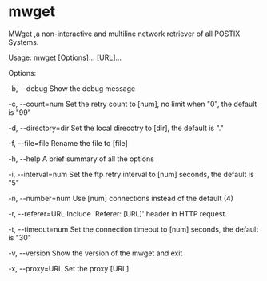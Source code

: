 # mwget

MWget ,a non-interactive and multiline network retriever of all POSTIX Systems.

Usage:  mwget  [Options]... [URL]...

Options:

  -b,  --debug          Show the debug message

  -c,  --count=num      Set the retry count to [num], no limit when "0", the default is "99"

  -d,  --directory=dir  Set the local direcotry to [dir], the default is "."

  -f,  --file=file      Rename the file to [file]

  -h,  --help           A brief summary of all the options

  -i,  --interval=num   Set the ftp retry interval to [num] seconds, the default is "5"

  -n,  --number=num     Use [num] connections instead of the default (4)

  -r,  --referer=URL    Include `Referer: [URL]' header in HTTP request.

  -t,  --timeout=num    Set the connection timeout to [num] seconds, the default is "30"

  -v,  --version        Show the version of the mwget and exit

  -x,  --proxy=URL      Set the proxy [URL]

